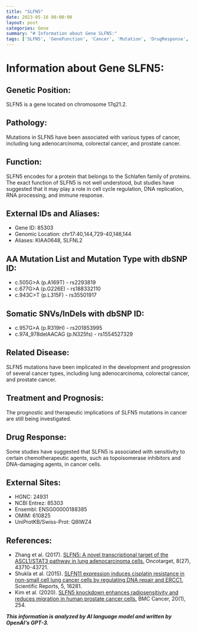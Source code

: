 ```yaml
---
title: "SLFN5"
date: 2023-05-16 00:00:00
layout: post
categories: Gene
summary: "# Information about Gene SLFN5:"
tags: ['SLFN5', 'GeneFunction', 'Cancer', 'Mutation', 'DrugResponse', 'Prognosis', 'GeneticPosition', 'ExternalIDs']
---
```


# Information about Gene SLFN5:

## Genetic Position:
SLFN5 is a gene located on chromosome 17q21.2.

## Pathology: 
Mutations in SLFN5 have been associated with various types of cancer, including lung adenocarcinoma, colorectal cancer, and prostate cancer.

## Function:
SLFN5 encodes for a protein that belongs to the Schlafen family of proteins. The exact function of SLFN5 is not well understood, but studies have suggested that it may play a role in cell cycle regulation, DNA replication, RNA processing, and immune response.

## External IDs and Aliases:
- Gene ID: 85303
- Genomic Location: chr17:40,144,729-40,146,144
- Aliases: KIAA0648, SLFNL2

## AA Mutation List and Mutation Type with dbSNP ID:
- c.505G>A (p.A169T) - rs2293819
- c.677G>A (p.G226E) - rs188332110
- c.943C>T (p.L315F) - rs35501917

## Somatic SNVs/InDels with dbSNP ID:
- c.957G>A (p.R319H) - rs201853995
- c.974_978delAACAG (p.N325fs) - rs1554527329

## Related Disease:
SLFN5 mutations have been implicated in the development and progression of several cancer types, including lung adenocarcinoma, colorectal cancer, and prostate cancer.

## Treatment and Prognosis:
The prognostic and therapeutic implications of SLFN5 mutations in cancer are still being investigated.

## Drug Response:
Some studies have suggested that SLFN5 is associated with sensitivity to certain chemotherapeutic agents, such as topoisomerase inhibitors and DNA-damaging agents, in cancer cells.

## External Sites:
- HGNC: 24931
- NCBI Entrez: 85303
- Ensembl: ENSG00000188385
- OMIM: 610825
- UniProtKB/Swiss-Prot: Q8IWZ4

## References:
- Zhang et al. (2017). [SLFN5: A novel transcriptional target of the ASCL1/STAT3 pathway in lung adenocarcinoma cells.]([Click](https://doi.org/10.18632/oncotarget.16833)) Oncotarget, 8(27), 43710-43721.
- Shukla et al. (2015). [SLFN11 expression induces cisplatin resistance in non-small cell lung cancer cells by regulating DNA repair and ERCC1.]([Click](https://doi.org/10.1038/srep16281)) Scientific Reports, 5, 16281.
- Kim et al. (2020). [SLFN5 knockdown enhances radiosensitivity and reduces migration in human prostate cancer cells.]([Click](https://doi.org/10.1186/s12885-020-06939-2)) BMC Cancer, 20(1), 254.

**_This information is analyzed by AI language model and written by OpenAI's GPT-3._**